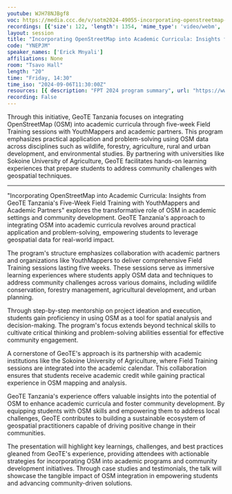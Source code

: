 ```yaml
---
youtube: WJH78NJBgf8
voc: https://media.ccc.de/v/sotm2024-49055-incorporating-openstreetmap-into-academic-curricula-insights-from-geote-tanzania-s-five-week-field-training-programs-with-youthmappers-and-academic-partners
recordings: [{'size': 122, 'length': 1354, 'mime_type': 'video/webm', 'language': 'eng', 'filename': 'sotm2024-49055-eng-Incorporating_OpenStreetMap_into_Academic_Curricula_Insights_from_GeoTE_Tanzanias_Five-Week_Field_Training_programs_with_YouthMappers_and_Academic_Partners_webm-hd.webm', 'state': 'new', 'folder': 'webm-hd', 'high_quality': True, 'width': 1920, 'height': 1080, 'updated_at': '2024-11-09T13:22:10.605+01:00', 'recording_url': 'https://cdn.media.ccc.de/events/sotm/2024/webm-hd/sotm2024-49055-eng-Incorporating_OpenStreetMap_into_Academic_Curricula_Insights_from_GeoTE_Tanzanias_Five-Week_Field_Training_programs_with_YouthMappers_and_Academic_Partners_webm-hd.webm', 'url': 'https://api.media.ccc.de/public/recordings/81392', 'event_url': 'https://api.media.ccc.de/public/events/ff9a463c-952f-5f29-ba6c-d0d06d1db485', 'conference_url': 'https://api.media.ccc.de/public/conferences/sotm2024'}, {'size': 60, 'length': 1354, 'mime_type': 'video/webm', 'language': 'eng', 'filename': 'sotm2024-49055-eng-Incorporating_OpenStreetMap_into_Academic_Curricula_Insights_from_GeoTE_Tanzanias_Five-Week_Field_Training_programs_with_YouthMappers_and_Academic_Partners_webm-sd.webm', 'state': 'new', 'folder': 'webm-sd', 'high_quality': False, 'width': 720, 'height': 576, 'updated_at': '2024-11-09T13:11:13.232+01:00', 'recording_url': 'https://cdn.media.ccc.de/events/sotm/2024/webm-sd/sotm2024-49055-eng-Incorporating_OpenStreetMap_into_Academic_Curricula_Insights_from_GeoTE_Tanzanias_Five-Week_Field_Training_programs_with_YouthMappers_and_Academic_Partners_webm-sd.webm', 'url': 'https://api.media.ccc.de/public/recordings/81391', 'event_url': 'https://api.media.ccc.de/public/events/ff9a463c-952f-5f29-ba6c-d0d06d1db485', 'conference_url': 'https://api.media.ccc.de/public/conferences/sotm2024'}, {'size': 47, 'length': 1354, 'mime_type': 'video/mp4', 'language': 'eng', 'filename': 'sotm2024-49055-eng-Incorporating_OpenStreetMap_into_Academic_Curricula_Insights_from_GeoTE_Tanzanias_Five-Week_Field_Training_programs_with_YouthMappers_and_Academic_Partners_sd.mp4', 'state': 'new', 'folder': 'h264-sd', 'high_quality': False, 'width': 720, 'height': 576, 'updated_at': '2024-11-09T12:55:52.627+01:00', 'recording_url': 'https://cdn.media.ccc.de/events/sotm/2024/h264-sd/sotm2024-49055-eng-Incorporating_OpenStreetMap_into_Academic_Curricula_Insights_from_GeoTE_Tanzanias_Five-Week_Field_Training_programs_with_YouthMappers_and_Academic_Partners_sd.mp4', 'url': 'https://api.media.ccc.de/public/recordings/81390', 'event_url': 'https://api.media.ccc.de/public/events/ff9a463c-952f-5f29-ba6c-d0d06d1db485', 'conference_url': 'https://api.media.ccc.de/public/conferences/sotm2024'}, {'size': 20, 'length': 1354, 'mime_type': 'audio/mpeg', 'language': 'eng', 'filename': 'sotm2024-49055-eng-Incorporating_OpenStreetMap_into_Academic_Curricula_Insights_from_GeoTE_Tanzanias_Five-Week_Field_Training_programs_with_YouthMappers_and_Academic_Partners_mp3.mp3', 'state': 'new', 'folder': 'mp3', 'high_quality': False, 'width': 0, 'height': 0, 'updated_at': '2024-11-09T12:54:55.636+01:00', 'recording_url': 'https://cdn.media.ccc.de/events/sotm/2024/mp3/sotm2024-49055-eng-Incorporating_OpenStreetMap_into_Academic_Curricula_Insights_from_GeoTE_Tanzanias_Five-Week_Field_Training_programs_with_YouthMappers_and_Academic_Partners_mp3.mp3', 'url': 'https://api.media.ccc.de/public/recordings/81389', 'event_url': 'https://api.media.ccc.de/public/events/ff9a463c-952f-5f29-ba6c-d0d06d1db485', 'conference_url': 'https://api.media.ccc.de/public/conferences/sotm2024'}, {'size': 156, 'length': 1354, 'mime_type': 'video/mp4', 'language': 'eng', 'filename': 'sotm2024-49055-eng-Incorporating_OpenStreetMap_into_Academic_Curricula_Insights_from_GeoTE_Tanzanias_Five-Week_Field_Training_programs_with_YouthMappers_and_Academic_Partners_hd.mp4', 'state': 'new', 'folder': 'h264-hd', 'high_quality': True, 'width': 1920, 'height': 1080, 'updated_at': '2024-11-09T12:52:23.500+01:00', 'recording_url': 'https://cdn.media.ccc.de/events/sotm/2024/h264-hd/sotm2024-49055-eng-Incorporating_OpenStreetMap_into_Academic_Curricula_Insights_from_GeoTE_Tanzanias_Five-Week_Field_Training_programs_with_YouthMappers_and_Academic_Partners_hd.mp4', 'url': 'https://api.media.ccc.de/public/recordings/81388', 'event_url': 'https://api.media.ccc.de/public/events/ff9a463c-952f-5f29-ba6c-d0d06d1db485', 'conference_url': 'https://api.media.ccc.de/public/conferences/sotm2024'}]
layout: session
title: "Incorporating OpenStreetMap into Academic Curricula: Insights from GeoTE Tanzania's Five-Week Field Training programs with YouthMappers and Academic Partners"
code: "YNEPJM"
speaker_names: ['Erick Mnyali']
affiliations: None
room: "Tsavo Hall"
length: "20"
time: "Friday, 14:30"
time_iso: "2024-09-06T11:30:00Z"
resources: [{ description: "FPT 2024 program summary", url: "https://www.youtube.com/watch?v=dAEz64z175A&amp;t=1s" },{ description: "Slides", url: "https://drive.google.com/file/d/1j-AW5hLMOapDSdA1gI6CGwcM6r7VgYAr/view?usp=sharing" }]
recording: False
---
```


Through this initiative, GeoTE Tanzania focuses on integrating OpenStreetMap (OSM) into academic curricula through five-week Field Training sessions with YouthMappers and academic partners. This program emphasizes practical application and problem-solving using OSM data across disciplines such as wildlife, forestry, agriculture, rural and urban development, and environmental studies. By partnering with universities like Sokoine University of Agriculture, GeoTE facilitates hands-on learning experiences that prepare students to address community challenges with geospatial techniques.

<hr>

&#34;Incorporating OpenStreetMap into Academic Curricula: Insights from GeoTE Tanzania's Five-Week Field Training with YouthMappers and Academic Partners&#34; explores the transformative role of OSM in academic settings and community development. GeoTE Tanzania's approach to integrating OSM into academic curricula revolves around practical application and problem-solving, empowering students to leverage geospatial data for real-world impact.

The program's structure emphasizes collaboration with academic partners and organizations like YouthMappers to deliver comprehensive Field Training sessions lasting five weeks. These sessions serve as immersive learning experiences where students apply OSM data and techniques to address community challenges across various domains, including wildlife conservation, forestry management, agricultural development, and urban planning.

Through step-by-step mentorship on project ideation and execution, students gain proficiency in using OSM as a tool for spatial analysis and decision-making. The program's focus extends beyond technical skills to cultivate critical thinking and problem-solving abilities essential for effective community engagement.

A cornerstone of GeoTE's approach is its partnership with academic institutions like the Sokoine University of Agriculture, where Field Training sessions are integrated into the academic calendar. This collaboration ensures that students receive academic credit while gaining practical experience in OSM mapping and analysis.

GeoTE Tanzania's experience offers valuable insights into the potential of OSM to enhance academic curricula and foster community development. By equipping students with OSM skills and empowering them to address local challenges, GeoTE contributes to building a sustainable ecosystem of geospatial practitioners capable of driving positive change in their communities.

The presentation will highlight key learnings, challenges, and best practices gleaned from GeoTE's experience, providing attendees with actionable strategies for incorporating OSM into academic programs and community development initiatives. Through case studies and testimonials, the talk will showcase the tangible impact of OSM integration in empowering students and advancing community-driven solutions.

